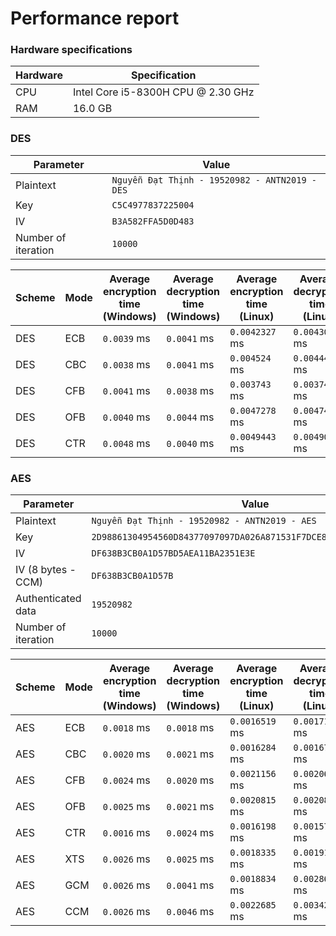 # Performance report
### Hardware specifications
| Hardware | Specification |
| --- | --- |
| CPU | Intel Core i5-8300H CPU @ 2.30 GHz |
| RAM | 16.0 GB |

### DES
| Parameter | Value |
|---|---|
| Plaintext | `Nguyễn Đạt Thịnh - 19520982 - ANTN2019 - DES`|
| Key | `C5C4977837225004`|
| IV  | `B3A582FFA5D0D483`|
|Number of iteration| `10000` |


| Scheme | Mode | Average encryption time (Windows) | Average decryption time (Windows) | Average encryption time (Linux) | Average decryption time (Linux) |
|---|---|---|---|---|---|
| DES | ECB | `0.0039` ms | `0.0041` ms | `0.0042327` ms | `0.0043001` ms |
| DES | CBC | `0.0038` ms | `0.0041` ms | `0.004524` ms | `0.004445` ms |
| DES | CFB | `0.0041` ms | `0.0038` ms | `0.003743` ms | `0.003742` ms |
| DES | OFB | `0.0040` ms | `0.0044` ms | `0.0047278` ms | `0.0047475` ms |
| DES | CTR | `0.0048` ms | `0.0040` ms | `0.0049443` ms | `0.0049053` ms |

### AES
| Parameter | Value |
|---|---|
| Plaintext | `Nguyễn Đạt Thịnh - 19520982 - ANTN2019 - AES`|
| Key  | `2D98861304954560D84377097097DA026A871531F7DCE87F8012358CC988D575`|
| IV | `DF638B3CB0A1D57BD5AEA11BA2351E3E`|
| IV (8 bytes - CCM) | `DF638B3CB0A1D57B` |
| Authenticated data | `19520982` |
|Number of iteration| `10000` |  

| Scheme | Mode | Average encryption time (Windows) | Average decryption time (Windows) | Average encryption time (Linux) | Average decryption time (Linux) |
|---|---|---|---|---|---|
| AES | ECB | `0.0018` ms | `0.0018` ms | `0.0016519` ms | `0.001711` ms |
| AES | CBC | `0.0020` ms | `0.0021` ms | `0.0016284` ms | `0.0016791` ms |
| AES | CFB | `0.0024` ms | `0.0020` ms | `0.0021156` ms | `0.002061` ms |
| AES | OFB | `0.0025` ms | `0.0021` ms | `0.0020815` ms | `0.0020811` ms |
| AES | CTR | `0.0016` ms | `0.0024` ms | `0.0016198` ms | `0.0015727` ms |
| AES | XTS | `0.0026` ms | `0.0025` ms | `0.0018335` ms | `0.0019169` ms |
| AES | GCM | `0.0026` ms | `0.0041` ms | `0.0018834` ms | `0.0028637` ms |
| AES | CCM | `0.0026` ms | `0.0046` ms | `0.0022685` ms | `0.0034277` ms |
